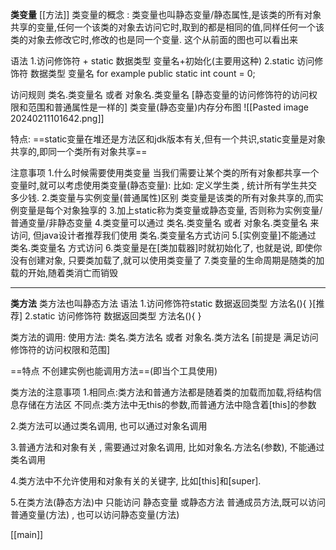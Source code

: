 **类变量**
[[方法]]
类变量的概念 : 类变量也叫静态变量/静态属性,是该类的所有对象共享的变量,任何一个该类的对象去访问它时,取到的都是相同的值,同样任何一个该类的对象去修改它时,修改的也是同一个变量. 这个从前面的图也可以看出来

语法 1.访问修饰符 + static 数据类型 变量名+初始化(主要用这种)
	 2.static 访问修饰符 数据类型 变量名
for example public static int count = 0;

访问规则
类名.类变量名
或者 对象名.类变量名 [静态变量的访问修饰符的访问权限和范围和普通属性是一样的]
类变量(静态变量)内存分布图
![[Pasted image 20240211101642.png]]

特点: ==static变量在堆还是方法区和jdk版本有关,但有一个共识,static变量是对象共享的,即同一个类所有对象共享==

注意事项
1.什么时候需要使用类变量
   当我们需要让某个类的所有对象都共享一个变量时,就可以考虑使用类变量(静态变量): 比如: 定义学生类 , 统计所有学生共交多少钱.
2.类变量与实例变量(普通属性)区别
   类变量是该类的所有对象共享的,而实例变量是每个对象独享的
3.加上static称为类变量或静态变量, 否则称为实例变量/普通变量/非静态变量
4.类变量可以通过 类名.类变量名 或者 对象名.类变量名 来访问, 但java设计者推荐我们使用 类名.类变量名方式访问
5.[实例变量]不能通过 类名.类变量名 方式访问
6.类变量是在[类加载器]时就初始化了, 也就是说, 即使你没有创建对象, 只要类加载了,就可以使用类变量了
7.类变量的生命周期是随类的加载的开始,随着类消亡而销毁

----
**类方法**
类方法也叫静态方法
语法 1.访问修饰符static 数据返回类型 方法名(){  }[推荐]
	 2.static 访问修饰符 数据返回类型 方法名(){   }

类方法的调用:
使用方法: 类名.类方法名 或者 对象名.类方法名 [前提是 满足访问修饰符的访问权限和范围]

==特点 不创建实例也能调用方法==(即当个工具使用)

类方法的注意事项
1.相同点:类方法和普通方法都是随着类的加载而加载,将结构信息存储在方法区
   不同点:类方法中无this的参数,而普通方法中隐含着[this]的参数

2.类方法可以通过类名调用, 也可以通过对象名调用

3.普通方法和对象有关 , 需要通过对象名调用, 比如对象名.方法名(参数), 不能通过类名调用

4.类方法中不允许使用和对象有关的关键字, 比如[this]和[super].

5.在类方法(静态方法)中 只能访问 静态变量 或静态方法
   普通成员方法,既可以访问 普通变量(方法) , 也可以访问静态变量(方法)

[[main]]
